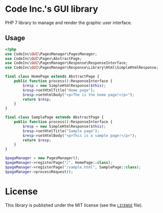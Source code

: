 # Code Inc.'s GUI library

PHP 7 library to manage and render the graphic user interface.

## Usage
```php
<?php
use CodeInc\GUI\PagesManager\PagesManager;
use CodeInc\GUI\Pages\AbstractPage;
use CodeInc\GUI\PagesManager\Response\ResponseInterface;
use CodeInc\GUI\PagesManager\Response\Library\Html\SimpleHtmlResponse;

final class HomePage extends AbstractPage {
	public function process():ResponseInterface {
		$resp = new SimpleHtmlResponse($this);
		$resp->setHtmlTitle("Home page");
		$resp->setHtmlBody("<p>The is the home page!</p>");
		return $resp;
    }
}

final class SamplePage extends AbstractPage {
    public function process():ResponseInterface {
        $resp = new SimpleHtmlResponse($this);
        $resp->setHtmlTitle("Sample page");
        $resp->setHtmlBody("<p>This is a sample page!</p>");
        return $resp;
    }
}

$pageManager = new PagesManager();
$pageManager->registerPage("/", HomePage::class);
$pageManager->registerPage("/sample.html", SamplePage::class);
$pageManager->processRequest();
```

# License 
This library is published under the MIT license (see the [`LICENSE`](https://github.com/codeinchq/lib-gui/blob/master/LICENSE) file).

